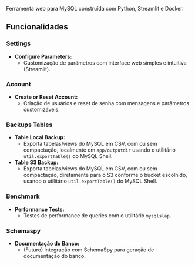 Ferramenta web para MySQL construída com Python, Streamlit e Docker.

## Funcionalidades

### Settings
- **Configure Parameters:**
  - Customização de parâmetros com interface web simples e intuitiva (Streamlit).

### Account
- **Create or Reset Account:**
  - Criação de usuários e reset de senha com mensagens e parâmetros customizáveis.

### Backups Tables
- **Table Local Backup:**
  - Exporta tabelas/views do MySQL em CSV, com ou sem compactação, localmente em `app/outputdir` usando o utilitário `util.exportTable()` do MySQL Shell.
- **Table S3 Backup:**
  - Exporta tabelas/views do MySQL em CSV, com ou sem compactação, diretamente para o S3 conforme o bucket escolhido, usando o utilitário `util.exportTable()` do MySQL Shell.

### Benchmark
- **Performance Tests:**
  - Testes de performance de queries com o utilitário `mysqlslap`.

### Schemaspy
- **Documentação do Banco:**
  - (Futuro) Integração com SchemaSpy para geração de documentação do banco.